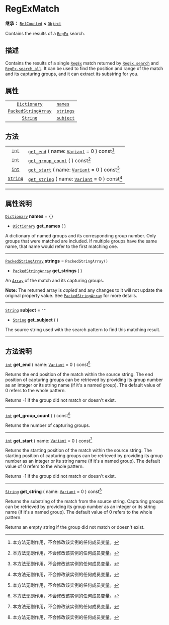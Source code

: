 <!-- ⚠ 请勿编辑本文件 ⚠ -->
<!-- 本文档使用脚本从 WeDot 引擎源码仓库生成。 -->
<!-- 生成脚本：https://github.com/WeDot-Engine/WeDot/tree/master/doc/tools/make_md.py； -->
<!-- 原文件：https://github.com/WeDot-Engine/WeDot/tree/master/modules/regex/doc_classes/RegExMatch.xml。 -->

<div id="_class_regexmatch"></div>

# RegExMatch

**继承：** [`RefCounted`](class_refcounted.md) **<** [`Object`](class_object.md)

Contains the results of a [`RegEx`](class_regex.md) search.

## 描述

Contains the results of a single [`RegEx`](class_regex.md) match returned by [`RegEx.search`](class_regex.md#class_regex_method_search) and [`RegEx.search_all`](class_regex.md#class_regex_method_search_all). It can be used to find the position and range of the match and its capturing groups, and it can extract its substring for you.

## 属性

|||
|:-:|:--|
| [`Dictionary`](class_dictionary.md)               | [`names`](class_regexmatch.md#class_regexmatch_property_names)     | ``{}``                  |
| [`PackedStringArray`](class_packedstringarray.md) | [`strings`](class_regexmatch.md#class_regexmatch_property_strings) | ``PackedStringArray()`` |
| [`String`](class_string.md)                       | [`subject`](class_regexmatch.md#class_regexmatch_property_subject) | ``""``                  |

## 方法

|||
|:-:|:--|
| [`int`](class_int.md)       | [`get_end`](class_regexmatch.md#class_regexmatch_method_get_end) ( name: [`Variant`](class_variant.md) = 0 ) const[^const]       |
| [`int`](class_int.md)       | [`get_group_count`](class_regexmatch.md#class_regexmatch_method_get_group_count) ( ) const[^const]                               |
| [`int`](class_int.md)       | [`get_start`](class_regexmatch.md#class_regexmatch_method_get_start) ( name: [`Variant`](class_variant.md) = 0 ) const[^const]   |
| [`String`](class_string.md) | [`get_string`](class_regexmatch.md#class_regexmatch_method_get_string) ( name: [`Variant`](class_variant.md) = 0 ) const[^const] |

<!-- rst-class:: classref-section-separator -->

---

## 属性说明

<div id="_class_regexmatch_property_names"></div>

[`Dictionary`](class_dictionary.md) **names** = ``{}`` <div id="class_regexmatch_property_names"></div>

- [`Dictionary`](class_dictionary.md) **get_names** ( )

A dictionary of named groups and its corresponding group number. Only groups that were matched are included. If multiple groups have the same name, that name would refer to the first matching one.

<!-- rst-class:: classref-item-separator -->

---

<div id="_class_regexmatch_property_strings"></div>

[`PackedStringArray`](class_packedstringarray.md) **strings** = ``PackedStringArray()`` <div id="class_regexmatch_property_strings"></div>

- [`PackedStringArray`](class_packedstringarray.md) **get_strings** ( )

An [`Array`](class_array.md) of the match and its capturing groups.

**Note:** The returned array is *copied* and any changes to it will not update the original property value. See [`PackedStringArray`](class_packedstringarray.md) for more details.

<!-- rst-class:: classref-item-separator -->

---

<div id="_class_regexmatch_property_subject"></div>

[`String`](class_string.md) **subject** = ``""`` <div id="class_regexmatch_property_subject"></div>

- [`String`](class_string.md) **get_subject** ( )

The source string used with the search pattern to find this matching result.

<!-- rst-class:: classref-section-separator -->

---

## 方法说明

<div id="_class_regexmatch_method_get_end"></div>

[`int`](class_int.md) **get_end** ( name: [`Variant`](class_variant.md) = 0 ) const[^const]<div id="class_regexmatch_method_get_end"></div>

Returns the end position of the match within the source string. The end position of capturing groups can be retrieved by providing its group number as an integer or its string name (if it's a named group). The default value of 0 refers to the whole pattern.

Returns -1 if the group did not match or doesn't exist.

<!-- rst-class:: classref-item-separator -->

---

<div id="_class_regexmatch_method_get_group_count"></div>

[`int`](class_int.md) **get_group_count** ( ) const[^const]<div id="class_regexmatch_method_get_group_count"></div>

Returns the number of capturing groups.

<!-- rst-class:: classref-item-separator -->

---

<div id="_class_regexmatch_method_get_start"></div>

[`int`](class_int.md) **get_start** ( name: [`Variant`](class_variant.md) = 0 ) const[^const]<div id="class_regexmatch_method_get_start"></div>

Returns the starting position of the match within the source string. The starting position of capturing groups can be retrieved by providing its group number as an integer or its string name (if it's a named group). The default value of 0 refers to the whole pattern.

Returns -1 if the group did not match or doesn't exist.

<!-- rst-class:: classref-item-separator -->

---

<div id="_class_regexmatch_method_get_string"></div>

[`String`](class_string.md) **get_string** ( name: [`Variant`](class_variant.md) = 0 ) const[^const]<div id="class_regexmatch_method_get_string"></div>

Returns the substring of the match from the source string. Capturing groups can be retrieved by providing its group number as an integer or its string name (if it's a named group). The default value of 0 refers to the whole pattern.

Returns an empty string if the group did not match or doesn't exist.

[^virtual]: 本方法通常需要用户覆盖才能生效。
[^const]: 本方法无副作用，不会修改该实例的任何成员变量。
[^vararg]: 本方法除了能接受在此处描述的参数外，还能够继续接受任意数量的参数。
[^constructor]: 本方法用于构造某个类型。
[^static]: 调用本方法无需实例，可直接使用类名进行调用。
[^operator]: 本方法描述的是使用本类型作为左操作数的有效运算符。
[^bitfield]: 这个值是由下列位标志构成位掩码的整数。
[^void]: 无返回值。
